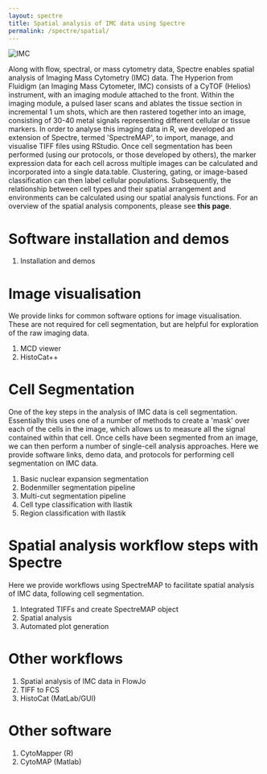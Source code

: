 ```yaml
---
layout: spectre
title: Spatial analysis of IMC data using Spectre
permalink: /spectre/spatial/
---
```


![IMC](https://wiki.centenary.org.au/download/attachments/172228252/image2021-2-25_22-32-15.png?version=1&modificationDate=1614252735692&api=v2)

<p> </p>

Along with flow, spectral, or mass cytometry data, Spectre enables spatial analysis of Imaging Mass Cytometry (IMC) data. The Hyperion from Fluidigm (an Imaging Mass Cytometer, IMC) consists of a CyTOF (Helios) instrument, with an imaging module attached to the front. Within the imaging module, a pulsed laser scans and ablates the tissue section in incremental 1 um shots, which are then rastered together into an image, consisting of 30-40 metal signals representing different cellular or tissue markers. In order to analyse this imaging data in R, we developed an extension of Spectre, termed 'SpectreMAP', to import, manage, and visualise TIFF files using RStudio. Once cell segmentation has been performed (using our protocols, or those developed by others), the marker expression data for each cell across multiple images can be calculated and incorporated into a single data.table. Clustering, gating, or image-based classification can then label cellular populations. Subsequently, the relationship between cell types and their spatial arrangement and environments can be calculated using our spatial analysis functions. For an overview of the spatial analysis components, please see **this page**.

<p> </p>

# Software installation and demos

1. Installation and demos

<p> </p>

# Image visualisation

We provide links for common software options for image visualisation. These are not required for cell segmentation, but are helpful for exploration of the raw imaging data.

1. MCD viewer
2. HistoCat++

<p> </p>

# Cell Segmentation

One of the key steps in the analysis of IMC data is cell segmentation. Essentially this uses one of a number of methods to create a 'mask' over each of the cells in the image, which allows us to measure all the signal contained within that cell. Once cells have been segmented from an image, we can then perform a number of single-cell analysis approaches. Here we provide software links, demo data, and protocols for performing cell segmentation on IMC data.

1. Basic nuclear expansion segmentation
2. Bodenmiller segmentation pipeline
3. Multi-cut segmentation pipeline
4. Cell type classification with Ilastik
5. Region classification with Ilastik

<p> </p>

# Spatial analysis workflow steps with Spectre

Here we provide workflows using SpectreMAP to facilitate spatial analysis of IMC data, following cell segmentation.

1. Integrated TIFFs and create SpectreMAP object
2. Spatial analysis 
3. Automated plot generation

<p> </p>

# Other workflows

1. Spatial analysis of IMC data in FlowJo
2. TIFF to FCS
3. HistoCat (MatLab/GUI)

# Other software

1. CytoMapper (R)
2. CytoMAP (Matlab)

<p> </p>
